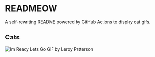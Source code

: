 # READMEOW

A self-rewriting README powered by GitHub Actions to display cat gifs.

## Cats

![Im Ready Lets Go GIF by Leroy Patterson](https://media3.giphy.com/media/CjmvTCZf2U3p09Cn0h/200.gif?cid=9acd02daklz9ku7onotkncm754no7i7sf3jlex697ahq4gxf&ep=v1_gifs_search&rid=200.gif&ct=g)
